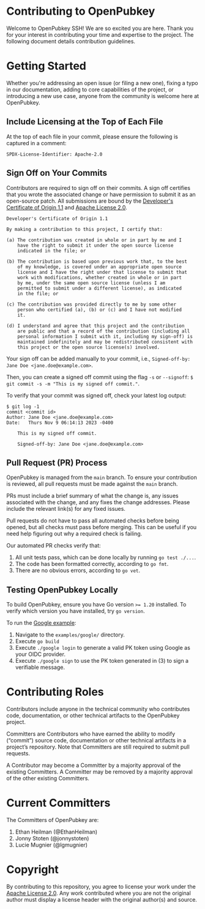 # Contributing to OpenPubkey

Welcome to OpenPubkey SSH! We are so excited you are here. Thank you for your interest in contributing your time and expertise to the project. The following document details contribution guidelines.

# Getting Started

Whether you're addressing an open issue (or filing a new one), fixing a typo in our documentation, adding to core capabilities of the project, or introducing a new use case, anyone from the community is welcome here at OpenPubkey.

## Include Licensing at the Top of Each File

At the top of each file in your commit, please ensure the following is captured in a comment:

` SPDX-License-Identifier: Apache-2.0 `

## Sign Off on Your Commits

Contributors are required to sign off on their commits. A sign off certifies that you wrote the associated change or have permission to submit it as an open-source patch. All submissions are bound by the [Developer's Certificate of Origin 1.1](https://developercertificate.org/) and [Apache License 2.0](https://www.apache.org/licenses/LICENSE-2.0).

```
Developer's Certificate of Origin 1.1

By making a contribution to this project, I certify that:

(a) The contribution was created in whole or in part by me and I
    have the right to submit it under the open source license
    indicated in the file; or

(b) The contribution is based upon previous work that, to the best
    of my knowledge, is covered under an appropriate open source
    license and I have the right under that license to submit that
    work with modifications, whether created in whole or in part
    by me, under the same open source license (unless I am
    permitted to submit under a different license), as indicated
    in the file; or

(c) The contribution was provided directly to me by some other
    person who certified (a), (b) or (c) and I have not modified
    it.

(d) I understand and agree that this project and the contribution
    are public and that a record of the contribution (including all
    personal information I submit with it, including my sign-off) is
    maintained indefinitely and may be redistributed consistent with
    this project or the open source license(s) involved.
```

Your sign off can be added manually to your commit, i.e., `Signed-off-by: Jane Doe <jane.doe@example.com>`. 

Then, you can create a signed off commit using the flag `-s` or `--signoff`:
`$ git commit -s -m "This is my signed off commit."`.

To verify that your commit was signed off, check your latest log output:
```
$ git log -1
commit <commit id>
Author: Jane Doe <jane.doe@example.com>
Date:   Thurs Nov 9 06:14:13 2023 -0400

    This is my signed off commit.

    Signed-off-by: Jane Doe <jane.doe@example.com>
```

## Pull Request (PR) Process

OpenPubkey is managed from the `main` branch. To ensure your contribution is reviewed, all pull requests must be made against the `main` branch.

PRs must include a brief summary of what the change is, any issues associated with the change, and any fixes the change addresses. Please include the relevant link(s) for any fixed issues.

Pull requests do not have to pass all automated checks before being opened, but all checks must pass before merging. This can be useful if you need help figuring out why a required check is failing.

Our automated PR checks verify that:

 1. All unit tests pass, which can be done locally by running `go test ./...`.
 2. The code has been formatted correctly, according to `go fmt`.
 3. There are no obvious errors, according to `go vet`.

## Testing OpenPubkey Locally

To build OpenPubkey, ensure you have Go version `>= 1.20` installed. To verify which version you have installed, try `go version`.

To run the [Google example](https://github.com/openpubkey/openpubkey/tree/main/examples/google):
 1. Navigate to the `examples/google/` directory. 
 2. Execute `go build`
 3. Execute `./google login` to generate a valid PK token using Google as your OIDC provider.
 4. Execute `./google sign` to use the PK token generated in (3) to sign a verifiable message.

# Contributing Roles

Contributors include anyone in the technical community who contributes code, documentation, or other technical artifacts to the OpenPubkey project.

Committers are Contributors who have earned the ability to modify (“commit”) source code, documentation or other technical artifacts in a project’s repository. Note that Committers are still required to submit pull requests.

A Contributor may become a Committer by a majority approval of the existing Committers. A Committer may be removed by a majority approval of the other existing Committers.

# Current Committers

The Committers of OpenPubkey are:
1. Ethan Heilman (@EthanHeilman)
2. Jonny Stoten (@jonnystoten)
3. Lucie Mugnier (@lgmugnier)

# Copyright

By contributing to this repository, you agree to license your work under the [Apache License 2.0](https://www.apache.org/licenses/LICENSE-2.0). Any work contributed where you are not the original author must display a license header with the original author(s) and source.